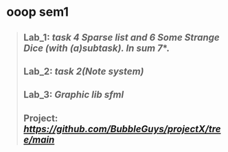 # ooop sem1

>## **Lab_1**: *task 4 Sparse list and 6 Some Strange Dice (with (a)subtask). In sum 7**.
>## **Lab_2**: *task 2(Note system)*
>## **Lab_3**: *Graphic lib sfml*
>## **Project**: *https://github.com/BubbleGuys/projectX/tree/main*